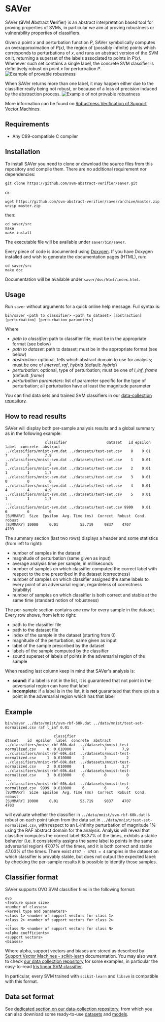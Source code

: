 # SAVer
SAVer (**S**VM **A**bstract **Ver**ifier) is an abstract interpretation based tool for proving properties of SVMs, in particular we aim at proving robustness or vulnerability properties of classifiers.

Given a point *x* and perturbation function *P*, SAVer symbolically computes an overapproximation of *P(x)*, the region of (possibly infinite) points which corresponds to perturbations of *x*, and runs an abstract version of the SVM on it, returning a superset of the labels associated to points in *P(x)*. Whenever such set contains a single label, the concrete SVM classifier is definitively robust on point *x* for perturbation *P*.
![Example of provable robustness](https://raw.githubusercontent.com/svm-abstract-verifier/saver/master/doc/images/example-right.svg?sanitize=true)

When SAVer returns more than one label, it may happen either due to the classifier really being not robust, or because of a loss of precision induced by the abstraction process.
![Example of not provable robustness](https://raw.githubusercontent.com/svm-abstract-verifier/saver/master/doc/images/example-top.svg?sanitize=true)

More information can be found on [Robustness Verification of Support Vector Machines](http://www.math.unipd.it/~ranzato/papers/sas19a.pdf).

## Requirements
 - Any C99-compatible C compiler

## Installation
To install SAVer you need to clone or download the source files from this repository and compile them. There are no additional requirement nor dependencies:

    git clone https://github.com/svm-abstract-verifier/saver.git
or:

    wget https://github.com/svm-abstract-verifier/saver/archive/master.zip
    unzip master.zip
then:

    cd saver/src
    make
    make install
The executable file will be available under `saver/bin/saver`.

Every piece of code is documented using [Doxygen](http://www.doxygen.nl/). If you have Doxygen installed and wish to generate the documentation pages (HTML), run:

    cd saver/src
    make doc
Documentation will be available under `saver/doc/html/index.html`.

## Usage
Run `saver` without arguments for a quick online help message. Full syntax is:

    bin/saver <path to classifier> <path to dataset> [abstraction] [perturbation] [perturbation parameters]
Where
 - *path to classifier*: path to classifier file; must be in the appropriate format (see below)
 - *path to dataset*: path to dataset; must be in the appropriate format (see below)
 - *abstraction*: optional, tells which abstract domain to use for analysis; must be one of *interval*, *raf*, *hybrid* (default: *hybrid*)
 - *perturbation*: optional, type of perturbation; must be one of *l_inf*, *frame* (default: *frame*)
 - *perturbation parameters*: list of parameter specific for the type of perturbation; all perturbation have at least the magnitude parameter

You can find data sets and trained SVM classifiers in our [data-collection repository](https://github.com/svm-abstract-verifier/data-collection/).

## How to read results
SAVer will display both per-sample analysis results and a global summary as in the following example:

                      classifier                  dataset   id epsilon  label  concrete  abstract
    ../classifiers/mnist-svm.dat ../datasets/test-set.csv    0    0.01      7         7       7,9
    ../classifiers/mnist-svm.dat ../datasets/test-set.csv    1    0.01      2         2         2
    ../classifiers/mnist-svm.dat ../datasets/test-set.csv    2    0.01      1         1       1,7
    ../classifiers/mnist-svm.dat ../datasets/test-set.csv    3    0.01      0         0         0
    ../classifiers/mnist-svm.dat ../datasets/test-set.csv    4    0.01      4         4       4,9
    ../classifiers/mnist-svm.dat ../datasets/test-set.csv    5    0.01      1         1       1,7
    ...
    ../classifiers/mnist-svm.dat ../datasets/test-set.csv 9999    0.01      6         6         6
    [SUMMARY]  Size  Epsilon  Avg. Time (ms)  Correct  Robust  Cond. robust
    [SUMMARY] 10000     0.01          53.719     9837    4707          4703
The summary section (last two rows) displays a header and some statistics (from left to right):
 - number of samples in the dataset
 - magnitude of perturbation (same given as input)
 - average analysis time per sample, in milliseconds
 - number of samples on which classifier computed the correct label with respect to the one prescribed in the dataset (correctness)
 - number of samples on which classifier assigned the same labels to every point of an adversarial region, regardeless of correctness (stability)
 - number of samples on which classifier is both correct and stable at the same time (standard notion of robustness)
 
The per-sample section contains one row for every sample in the dataset. Every row shows, from left to right:
 - path to the classifier file
 - path to the dataset file
 - index of the sample in the dataset (starting from 0)
 - magnitude of the perturbation, same given as input
 - label of the sample prescribed by the dataset
 - labels of the sample computed by the classifier
 - sound superset of labels of points in the adversarial region of the sample

When reading last column keep in mind that SAVer's analysis is:
 - **sound**: if a label is not in the list, it is guaranteed that not point in the adversarial region can have that label
 - **incomplete**: if a label is in the list, it is **not** guaranteed that there exists a point in the adversarial region which has that label

## Example
    bin/saver ../data/mnist/svm-rbf-60k.dat ../data/mnist/test-set-normalized.csv raf l_inf 0.01
    
                          classifier                                 dtaset    id  epsilon  label  concrete  abstract
    ../classifiers/mnist-rbf-60k.dat  ../datasets/mnist-test-normalized.csv     0  0.010000     7         7       7,9
    ../classifiers/mnist-rbf-60k.dat  ../datasets/mnist-test-normalized.csv     1  0.010000     2         2         2
    ../classifiers/mnist-rbf-60k.dat  ../datasets/mnist-test-normalized.csv     2  0.010000     1         1       1,7
    ../classifiers/mnist-rbf-60k.dat  ../datasets/mnist-test-normalized.csv     3  0.010000     0         0         0
    ...
    ../classifiers/mnist-rbf-60k.dat  ../datasets/mnist-test-normalized.csv  9999  0.010000     6         6         6
    [SUMMARY]  Size  Epsilon  Avg. Time (ms)  Correct  Robust  Cond. robust
    [SUMMARY] 10000     0.01          53.719     9837    4707          4703

will evaluate whether the classifier in `../data/mnist/svm-rbf-60k.dat` is robust on each point taken from the data set in `../data/mnist/test-set-normalized.csv`, with respect to an L-infinity perturbation of magnitude 1% using the RAF abstract domain for the analysis. Analysis will reveal that classifier computes the correct label 98.37% of the times, exhibits a stable behavior (i.e. it consistenlty assigns the same label to points in the same adversarial region) 47.07% of the times, and it is both correct and stable 47.03% of the times. There exist `4707 - 4703 = 4` samples in the dataset on which classifier is provably stable, but does not output the expected label: by checking the per-sample results it is possible to identify those samples.

## Classifier format
SAVer supports OVO SVM classifier files in the following format:

    ovo
    <feature space size>
    <number of classes>
    <kernel type and parameters>
    <class 1> <number of support vectors for class 1>
    <class 2> <number of support vectors for class 2>
    ...
    <class N> <number of support vectors for class N>
    <alpha coefficients>
    <support vectors>
    <biases>
Where alpha, support vectors and biases are stored as described by [Support Vector Machines - scikit-learn](https://scikit-learn.org/stable/modules/svm.html#multi-class-classification) documentation. You may also want to check [our data collection repository](https://github.com/svm-abstract-verifier/data-collection) for some examples, in particular the easy-to-read [Iris linear SVM classifier](https://github.com/svm-abstract-verifier/data-collection/blob/master/models/iris/svm-linear.dat.zip).

In particular, every SVM trained with `scikit-learn` and `libsvm` is compatible with this format.

## Data set format
See [dedicated section on our data-collection repository](https://github.com/svm-abstract-verifier/data-collection#dataset-format), from which you can also download some ready-to-use [datasets](https://github.com/svm-abstract-verifier/data-collection/tree/master/datasets) and [models](https://github.com/svm-abstract-verifier/data-collection/tree/master/models).
